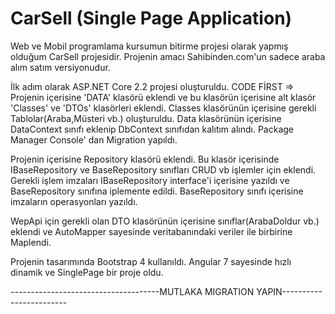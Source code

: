# CarSell (Single Page Application)
Web ve Mobil programlama kursumun bitirme projesi olarak yapmış olduğum CarSell projesidir.
Projenin amacı Sahibinden.com'un sadece araba alım satım versiyonudur.

İlk adım olarak ASP.NET Core 2.2 projesi oluşturuldu.
CODE FİRST =>
Projenin içerisine 'DATA' klasörü eklendi ve bu klasörün içerisine alt klasör 'Classes' ve 'DTOs' klasörleri eklendi.
Classes klasörünün içerisine gerekli Tablolar(Araba,Müsteri vb.) oluşturuldu.
Data klasörünün içerisine DataContext sınıfı eklenip DbContext sınıfıdan kalıtım alındı.
Package Manager Console' dan Migration yapıldı.

Projenin içerisine Repository klasörü eklendi.
Bu klasör içerisinde IBaseRepository ve BaseRepository sınıfları CRUD vb işlemler için eklendi.
Gerekli işlem imzaları IBaseRepository interface'i içerisine yazıldı ve BaseRepository sınıfına iplemente edildi.
BaseRepository sınıfı içerisine imzaların operasyonları yazıldı.

WepApi için gerekli olan DTO klasörünün içerisine sınıflar(ArabaDoldur vb.) eklendi ve AutoMapper sayesinde veritabanındaki veriler ile birbirine Maplendi.

Projenin tasarımında Bootstrap 4 kullanıldı.
Angular 7 sayesinde hızlı dinamik ve SinglePage bir proje oldu.



-------------------------------------MUTLAKA MIGRATION YAPIN------------------------
